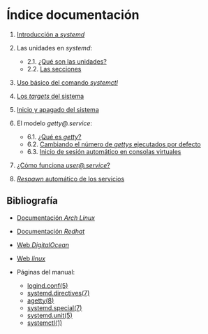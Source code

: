 
# Índice documentación

1. [Introducción a _systemd_](https://github.com/adriisotuu/)

2. Las unidades en _systemd_:
	* 2.1. [¿Qué son las unidades?](https://github.com/adriisotuu/)
	* 2.2. [Las secciones](https://github.com/adriisotuu/)

3. [Uso básico del comando _systemctl_](https://github.com/adriisotuu/)

4. [Los _targets_ del sistema](https://github.com/adriisotuu/)

5. [Inicio y apagado del sistema](https://github.com/adriisotuu/)

6. El modelo _getty@.service_:
	* 6.1. [¿Qué es _getty_?](https://github.com/adriisotuu/)
	* 6.2. [Cambiando el número de _gettys_ ejecutados por defecto](https://github.com/adriisotuu/)
	* 6.3. [Inicio de sesión automático en consolas virtuales](https://github.com/adriisotuu/)

7. [¿Cómo funciona _user@.service_?](https://github.com/adriisotuu/)

8. [_Respawn_ automático de los servicios](https://github.com/adriisotuu/)

	

## Bibliografía

* [Documentación _Arch Linux_](https://wiki.archlinux.org/index.php/Systemd)

* [Documentación _Redhat_](https://access.redhat.com/documentation/en-US/Red_Hat_Enterprise_Linux/7/html/System_Administrators_Guide/sect-Managing_Services_with_systemd-Unit_Files.html)

* [Web _DigitalOcean_](https://www.digitalocean.com/community/tutorials/understanding-systemd-units-and-unit-files)

* [Web _linux_](https://www.linux.com/learn/intro-systemd-runlevels-and-service-management-commands)

* Páginas del manual:
	* [logind.conf(5)](https://www.freedesktop.org/software/systemd/man/logind.conf.html)
	* [systemd.directives(7)](https://www.freedesktop.org/software/systemd/man/systemd.directives.html)
	* [agetty(8)](http://man7.org/linux/man-pages/man8/agetty.8.html)
	* [systemd.special(7)](https://www.freedesktop.org/software/systemd/man/systemd.special.html)
	* [systemd.unit(5)](https://www.freedesktop.org/software/systemd/man/systemd.unit.html)
	* [systemctl(1)](https://www.freedesktop.org/software/systemd/man/systemctl.html)

